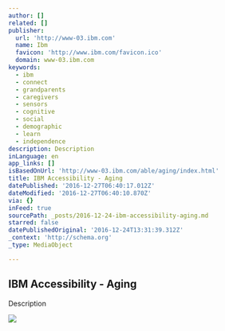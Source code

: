 ```yaml
---
author: []
related: []
publisher:
  url: 'http://www-03.ibm.com'
  name: Ibm
  favicon: 'http://www.ibm.com/favicon.ico'
  domain: www-03.ibm.com
keywords:
  - ibm
  - connect
  - grandparents
  - caregivers
  - sensors
  - cognitive
  - social
  - demographic
  - learn
  - independence
description: Description
inLanguage: en
app_links: []
isBasedOnUrl: 'http://www-03.ibm.com/able/aging/index.html'
title: IBM Accessibility - Aging
datePublished: '2016-12-27T06:40:17.012Z'
dateModified: '2016-12-27T06:40:10.870Z'
via: {}
inFeed: true
sourcePath: _posts/2016-12-24-ibm-accessibility-aging.md
starred: false
datePublishedOriginal: '2016-12-24T13:31:39.312Z'
_context: 'http://schema.org'
_type: MediaObject

---
```

<article style=""><h1>IBM Accessibility - Aging</h1><p>Description</p><img src="http://www-03.ibm.com/able/aging/apple-ibm-apps.jpg" /></article>